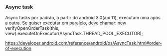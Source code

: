 ### Async task
Async tasks por padrão, a partir do android 3.0(api 11), executam uma após a outra.
Se quiser executar em paralelo, deve chamar: new verifyOpenOrderTask(this, view).executeOnExecutor(AsyncTask.THREAD_POOL_EXECUTOR);

https://developer.android.com/reference/android/os/AsyncTask.html#order-of-execution
